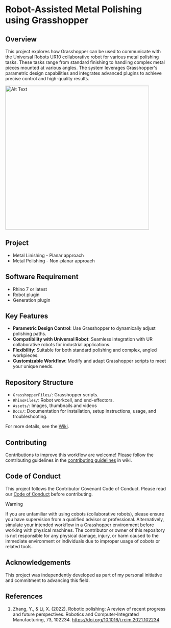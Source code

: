 # Robot-Assisted Metal Polishing using Grasshopper

## Overview
This project explores how Grasshopper can be used to communicate with the Universal Robots UR10 collaborative robot for various metal polishing tasks. These tasks range from standard finishing to handling complex metal pieces mounted at various angles. The system leverages Grasshopper's parametric design capabilities and integrates advanced plugins to achieve precise control and high-quality results.

<img src="https://github.com/LoyWeiWin/Grasshopper_UR_RobotAssistedMetalPolishing/blob/main/Assets/Videos/Vid_RoboticMotion.gif" alt="Alt Text" width="450">

## Project
- Metal Linishing - Planar approach 
- Metal Polishing - Non-planar approach

## Software Requirement
- Rhino 7 or latest
- Robot plugin
- Generation plugin

## Key Features
- **Parametric Design Control**: Use Grasshopper to dynamically adjust polishing paths.
- **Compatibility with Universal Robot**: Seamless integration with UR collaborative robots for industrial applications.
- **Flexibility**: Suitable for both standard polishing and complex, angled workpieces.
- **Customizable Workflow**: Modify and adapt Grasshopper scripts to meet your unique needs.



## Repository Structure
- `GrasshopperFiles/`: Grasshopper scripts.
- `RhinoFiles/`: Robot workcell, and end-effectors.
- `Assets/`: Images, thumbnails and videos
- `Docs/`: Documentation for installation, setup instructions, usage, and troubleshooting.

For more details, see the [Wiki](https://github.com/LoyWeiWin/Grasshopper_UR_RobotAssistedMetalPolishing/wiki).

## Contributing
Contributions to improve this workflow are welcome! Please follow the contributing guidelines in the [contributing guidelines](https://github.com/LoyWeiWin/Grasshopper_UR_RobotAssistedMetalPolishing/wiki/06_Contributing-Guidelines) in wiki.

## Code of Conduct
This project follows the Contributor Covenant Code of Conduct. Please read our [Code of Conduct](https://github.com/LoyWeiWin/Grasshopper_UR_RobotAssistedMetalPolishing/blob/main/CODE_OF_CONDUCT.md) before contributing.

> [!WARNING]  
> If you are unfamiliar with using cobots (collaborative robots), please ensure you have supervision from a qualified advisor or professional. Alternatively, simulate your intended workflow in a Grasshopper environment before working with physical machines.
> The contributor or owner of this repository is not responsible for any physical damage, injury, or harm caused to the immediate environment or individuals due to improper usage of cobots or related tools.

## Acknowledgements
This project was independently developed as part of my personal initiative and commitment to advancing this field.


## References
1. Zhang, Y., & Li, X. (2022). Robotic polishing: A review of recent progress and future perspectives. Robotics and Computer-Integrated Manufacturing, 73, 102234. https://doi.org/10.1016/j.rcim.2021.102234
